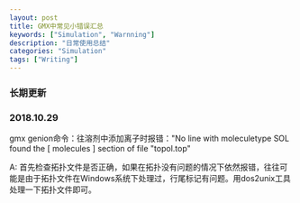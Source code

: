 ```yaml
---
layout: post
title: GMX中常见小错误汇总
keywords: ["Simulation", "Warnning"]
description: "日常使用总结"
categories: "Simulation"
tags: ["Writing"]
---
```


### 长期更新

### 2018.10.29
gmx genion命令：往溶剂中添加离子时报错："No line with moleculetype SOL found the [ molecules ] section of file "topol.top"

A: 首先检查拓扑文件是否正确，如果在拓扑没有问题的情况下依然报错，往往可能是由于拓扑文件在Windows系统下处理过，行尾标记有问题。用dos2unix工具处理一下拓扑文件即可。